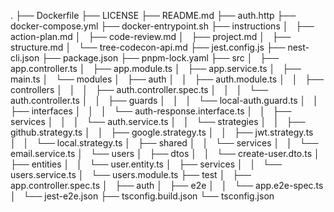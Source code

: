 .
├── Dockerfile
├── LICENSE
├── README.md
├── auth.http
├── docker-compose.yml
├── docker-entrypoint.sh
├── instructions
│   ├── action-plan.md
│   ├── code-review.md
│   ├── project.md
│   ├── structure.md
│   └── tree-codecon-api.md
├── jest.config.js
├── nest-cli.json
├── package.json
├── pnpm-lock.yaml
├── src
│   ├── app.controller.ts
│   ├── app.module.ts
│   ├── app.service.ts
│   ├── main.ts
│   └── modules
│       ├── auth
│       │   ├── auth.module.ts
│       │   ├── controllers
│       │   │   ├── auth.controller.spec.ts
│       │   │   └── auth.controller.ts
│       │   ├── guards
│       │   │   └── local-auth.guard.ts
│       │   ├── interfaces
│       │   │   └── auth-response.interface.ts
│       │   ├── services
│       │   │   └── auth.service.ts
│       │   └── strategies
│       │       ├── github.strategy.ts
│       │       ├── google.strategy.ts
│       │       ├── jwt.strategy.ts
│       │       └── local.strategy.ts
│       ├── shared
│       │   └── services
│       │       └── email.service.ts
│       └── users
│           ├── dtos
│           │   └── create-user.dto.ts
│           ├── entities
│           │   └── user.entity.ts
│           ├── services
│           │   └── users.service.ts
│           └── users.module.ts
├── test
│   ├── app.controller.spec.ts
│   ├── auth
│   ├── e2e
│   │   └── app.e2e-spec.ts
│   └── jest-e2e.json
├── tsconfig.build.json
└── tsconfig.json
